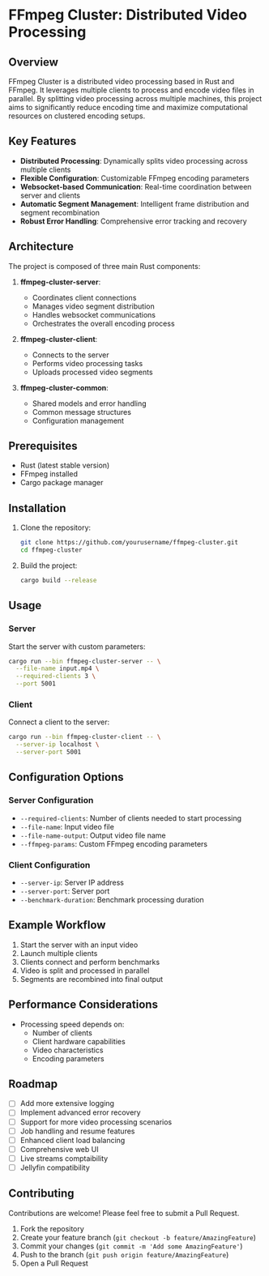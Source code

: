 # FFmpeg Cluster: Distributed Video Processing

## Overview

FFmpeg Cluster is a distributed video processing based in Rust and FFmpeg. It leverages multiple clients to process and encode video files in parallel. By splitting video processing across multiple machines, this project aims to significantly reduce encoding time and maximize computational resources on clustered encoding setups.

## Key Features

- **Distributed Processing**: Dynamically splits video processing across multiple clients
- **Flexible Configuration**: Customizable FFmpeg encoding parameters
- **Websocket-based Communication**: Real-time coordination between server and clients
- **Automatic Segment Management**: Intelligent frame distribution and segment recombination
- **Robust Error Handling**: Comprehensive error tracking and recovery

## Architecture

The project is composed of three main Rust components:

1. **ffmpeg-cluster-server**: 
   - Coordinates client connections
   - Manages video segment distribution
   - Handles websocket communications
   - Orchestrates the overall encoding process

2. **ffmpeg-cluster-client**:
   - Connects to the server
   - Performs video processing tasks
   - Uploads processed video segments

3. **ffmpeg-cluster-common**:
   - Shared models and error handling
   - Common message structures
   - Configuration management

## Prerequisites

- Rust (latest stable version)
- FFmpeg installed
- Cargo package manager

## Installation

1. Clone the repository:
   ```bash
   git clone https://github.com/yourusername/ffmpeg-cluster.git
   cd ffmpeg-cluster
   ```

2. Build the project:
   ```bash
   cargo build --release
   ```

## Usage

### Server

Start the server with custom parameters:
```bash
cargo run --bin ffmpeg-cluster-server -- \
  --file-name input.mp4 \
  --required-clients 3 \
  --port 5001
```

### Client

Connect a client to the server:
```bash
cargo run --bin ffmpeg-cluster-client -- \
  --server-ip localhost \
  --server-port 5001
```

## Configuration Options

### Server Configuration
- `--required-clients`: Number of clients needed to start processing
- `--file-name`: Input video file
- `--file-name-output`: Output video file name
- `--ffmpeg-params`: Custom FFmpeg encoding parameters

### Client Configuration
- `--server-ip`: Server IP address
- `--server-port`: Server port
- `--benchmark-duration`: Benchmark processing duration

## Example Workflow

1. Start the server with an input video
2. Launch multiple clients
3. Clients connect and perform benchmarks
4. Video is split and processed in parallel
5. Segments are recombined into final output

## Performance Considerations

- Processing speed depends on:
  - Number of clients
  - Client hardware capabilities
  - Video characteristics
  - Encoding parameters

## Roadmap

- [ ] Add more extensive logging
- [ ] Implement advanced error recovery
- [ ] Support for more video processing scenarios
- [ ] Job handling and resume features
- [ ] Enhanced client load balancing
- [ ] Comprehensive web UI
- [ ] Live streams comptaibility
- [ ] Jellyfin compatibility

## Contributing

Contributions are welcome! Please feel free to submit a Pull Request.

1. Fork the repository
2. Create your feature branch (`git checkout -b feature/AmazingFeature`)
3. Commit your changes (`git commit -m 'Add some AmazingFeature'`)
4. Push to the branch (`git push origin feature/AmazingFeature`)
5. Open a Pull Request